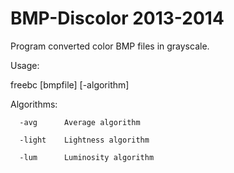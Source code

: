BMP-Discolor 2013-2014
============

Program converted color BMP files in grayscale.

Usage:

freebc [bmpfile] [-algorithm]

Algorithms:

      -avg      Average algorithm
      
      -light    Lightness algorithm
      
      -lum      Luminosity algorithm
